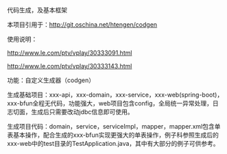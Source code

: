 代码生成，及基本框架

本项目引用于：http://git.oschina.net/htengen/codgen

使用说明：

http://www.le.com/ptv/vplay/30333091.html 

http://www.le.com/ptv/vplay/30333143.html

功能：自定义生成器（codgen）

生成基础项目：xxx-api，xxx-domain，xxx-service，xxx-web(spring-boot)，xxx-bfun全程无代码，功能强大，web项目包含config，全局统一异常处理，日志切面，生成后只需要改动jdbc信息即可使用。

生成项目代码：domain，service，serviceImpl，mapper，mapper.xml包含单表基本操作，配合生成的xxx-bfun实现更强大的单表操作，例子科参照生成后的xxx-web中的test目录的TestApplication.java，其中有大部分的例子可供参考。